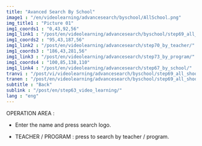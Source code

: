 ```yaml
---
title: "Avanced Search By School"
image1 : "/en/videolearning/advancesearch/byschool/AllSchool.png"
img_title1 : "Picture 01"
img1_coords1 : "0,43,92,56"
img1_link1 : "/post/en/videolearning/advancesearch/byschool/step69_all_shool/"
img1_coords2 : "95,43,187,56"
img1_link2 : "/post/en/videolearning/advancesearch/step70_by_teacher/"
img1_coords3 : "186,43,281,56"
img1_link3 : "/post/en/videolearning/advancesearch/step73_by_program/"
img1_coords4 : "100,85,138,110"
img1_link4 : "/post/en/videolearning/advancesearch/step67_by_school/"
tranvi : "/post/vi/videolearning/advancesearch/byschool/step69_all_shool/"
tranen : "/post/en/videolearning/advancesearch/byschool/step69_all_shool/"
subtitle : "Back"
sublink : "/post/en/step63_video_learning/"
lang : "eng"
---
```

OPERATION AREA :

- Enter the name and press search logo.


- TEACHER / PROGRAM : press to search by teacher / program.		
	
